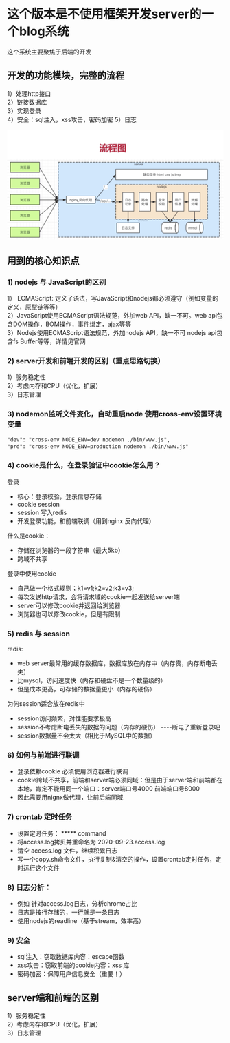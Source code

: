 # 这个版本是不使用框架开发server的一个blog系统
这个系统主要聚焦于后端的开发  

## 开发的功能模块，完整的流程
1）处理http接口  
2）链接数据库  
3）实现登录  
4）安全：sql注入，xss攻击，密码加密
5）日志

!['流程图'](./img/infoflow.png)

## 用到的核心知识点
### 1) nodejs 与 JavaScript的区别
1） ECMAScript: 定义了语法，写JavaScript和nodejs都必须遵守（例如变量的定义，原型链等等）  
2）JavaScript使用ECMAScript语法规范，外加web API，缺一不可。web api包含DOM操作，BOM操作，事件绑定，ajax等等  
3）Nodejs使用ECMAScript语法规范，外加nodejs API，缺一不可
nodejs api包含fs Buffer等等，详情见官网  

### 2) server开发和前端开发的区别（重点思路切换）
1）服务稳定性  
2）考虑内存和CPU（优化，扩展）  
3）日志管理  

### 3) nodemon监听文件变化，自动重启node 使用cross-env设置环境变量
```
"dev": "cross-env NODE_ENV=dev nodemon ./bin/www.js",
"prd": "cross-env NODE_ENV=production nodemon ./bin/www.js"
```

### 4) cookie是什么，在登录验证中cookie怎么用？
登录  
- 核心：登录校验，登录信息存储
- cookie session
- session 写入redis
- 开发登录功能，和前端联调（用到nginx 反向代理）

什么是cookie：  
- 存储在浏览器的一段字符串（最大5kb）
- 跨域不共享

登录中使用cookie  
- 自己做一个格式规则；k1=v1;k2=v2;k3=v3; 
- 每次发送http请求，会将请求域的cookie一起发送给server端
- server可以修改cookie并返回给浏览器
- 浏览器也可以修改cookie，但是有限制

### 5) redis 与 session
redis:  
- web server最常用的缓存数据库，数据库放在内存中（内存贵，内存断电丢失）  
- 比mysql，访问速度快（内存和硬盘不是一个数量级的）  
- 但是成本更高，可存储的数据量更小（内存的硬伤）  

为何session适合放在redis中  
- session访问频繁，对性能要求极高  
- session不考虑断电丢失的数据的问题（内存的硬伤） ----断电了重新登录吧  
- session数据量不会太大（相比于MySQL中的数据）  

### 6) 如何与前端进行联调
- 登录依赖cookie 必须使用浏览器进行联调
- cookie跨域不共享，前端和server端必须同域：但是由于server端和前端都在本地，肯定不能用同一个端口：server端口号4000 前端端口号8000
- 因此需要用nignx做代理，让前后端同域

### 7) crontab 定时任务
- 设置定时任务： ***** command
- 将access.log拷贝并重命名为 2020-09-23.access.log
- 清空 access.log 文件，继续积累日志
- 写一个copy.sh命令文件，执行复制&清空的操作，设置crontab定时任务，定时运行这个文件

### 8) 日志分析：
- 例如 针对access.log日志，分析chrome占比
- 日志是按行存储的，一行就是一条日志
- 使用nodejs的readline（基于stream，效率高）

### 9) 安全
- sql注入：窃取数据库内容：escape函数
- xss攻击：窃取前端的cookie内容：xss 库
- 密码加密：保障用户信息安全（重要！）

## server端和前端的区别
1）服务稳定性  
2）考虑内存和CPU（优化，扩展）   
3）日志管理  